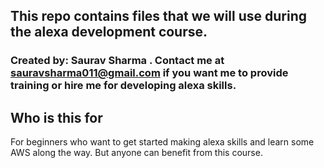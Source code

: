 ## This repo contains files that we will use during the alexa development course.
### Created by: Saurav Sharma  . Contact me at sauravsharma011@gmail.com if you want me to provide training or hire me for developing alexa skills.



## Who is this for
For beginners who want to get started making alexa skills and learn some AWS along the way. But anyone can benefit from this course.





